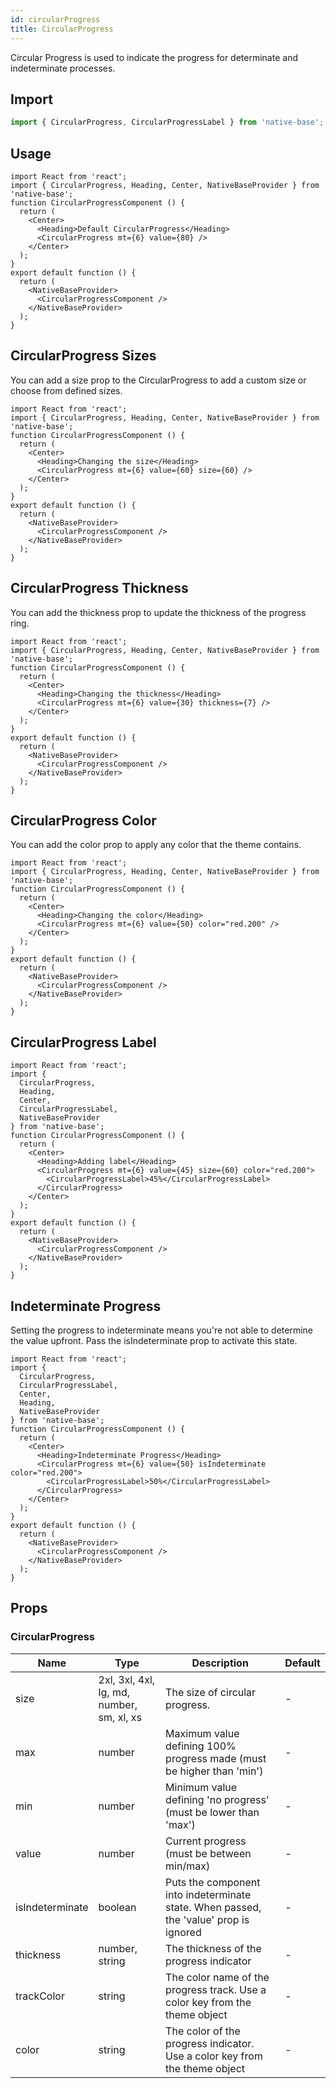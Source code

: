 ```yaml
---
id: circularProgress
title: CircularProgress
---
```


Circular Progress is used to indicate the progress for determinate and indeterminate processes.

## Import

```jsx
import { CircularProgress, CircularProgressLabel } from 'native-base';
```

## Usage

```SnackPlayer name=CircularProgress%20Usage
import React from 'react';
import { CircularProgress, Heading, Center, NativeBaseProvider } from 'native-base';
function CircularProgressComponent () {
  return (
    <Center>
      <Heading>Default CircularProgress</Heading>
      <CircularProgress mt={6} value={80} />
    </Center>
  );
}
export default function () {
  return (
    <NativeBaseProvider>
      <CircularProgressComponent />
    </NativeBaseProvider>
  );
}
```

## CircularProgress Sizes

You can add a size prop to the CircularProgress to add a custom size or choose from defined sizes.

```SnackPlayer name=CircularProgress%20Sizes
import React from 'react';
import { CircularProgress, Heading, Center, NativeBaseProvider } from 'native-base';
function CircularProgressComponent () {
  return (
    <Center>
      <Heading>Changing the size</Heading>
      <CircularProgress mt={6} value={60} size={60} />
    </Center>
  );
}
export default function () {
  return (
    <NativeBaseProvider>
      <CircularProgressComponent />
    </NativeBaseProvider>
  );
}
```

## CircularProgress Thickness

You can add the thickness prop to update the thickness of the progress ring.

```SnackPlayer name=CircularProgress%20Thickness
import React from 'react';
import { CircularProgress, Heading, Center, NativeBaseProvider } from 'native-base';
function CircularProgressComponent () {
  return (
    <Center>
      <Heading>Changing the thickness</Heading>
      <CircularProgress mt={6} value={30} thickness={7} />
    </Center>
  );
}
export default function () {
  return (
    <NativeBaseProvider>
      <CircularProgressComponent />
    </NativeBaseProvider>
  );
}
```

## CircularProgress Color

You can add the color prop to apply any color that the theme contains.

```SnackPlayer name=CircularProgress%20Color
import React from 'react';
import { CircularProgress, Heading, Center, NativeBaseProvider } from 'native-base';
function CircularProgressComponent () {
  return (
    <Center>
      <Heading>Changing the color</Heading>
      <CircularProgress mt={6} value={50} color="red.200" />
    </Center>
  );
}
export default function () {
  return (
    <NativeBaseProvider>
      <CircularProgressComponent />
    </NativeBaseProvider>
  );
}
```

## CircularProgress Label

```SnackPlayer name=CircularProgress%20Label
import React from 'react';
import {
  CircularProgress,
  Heading,
  Center,
  CircularProgressLabel,
  NativeBaseProvider
} from 'native-base';
function CircularProgressComponent () {
  return (
    <Center>
      <Heading>Adding label</Heading>
      <CircularProgress mt={6} value={45} size={60} color="red.200">
        <CircularProgressLabel>45%</CircularProgressLabel>
      </CircularProgress>
    </Center>
  );
}
export default function () {
  return (
    <NativeBaseProvider>
      <CircularProgressComponent />
    </NativeBaseProvider>
  );
}
```

## Indeterminate Progress

Setting the progress to indeterminate means you're not able to determine the value upfront. Pass the isIndeterminate prop to activate this state.

```SnackPlayer name=CircularProgress%20Indeterminate Progress
import React from 'react';
import {
  CircularProgress,
  CircularProgressLabel,
  Center,
  Heading,
  NativeBaseProvider
} from 'native-base';
function CircularProgressComponent () {
  return (
    <Center>
      <Heading>Indeterminate Progress</Heading>
      <CircularProgress mt={6} value={50} isIndeterminate color="red.200">
        <CircularProgressLabel>50%</CircularProgressLabel>
      </CircularProgress>
    </Center>
  );
}
export default function () {
  return (
    <NativeBaseProvider>
      <CircularProgressComponent />
    </NativeBaseProvider>
  );
}
```

## Props

### CircularProgress

| Name            | Type                                      | Description                                                                           | Default |
| --------------- | ----------------------------------------- | ------------------------------------------------------------------------------------- | ------- |
| size            | 2xl, 3xl, 4xl, lg, md, number, sm, xl, xs | The size of circular progress.                                                        | -       |
| max             | number                                    | Maximum value defining 100% progress made (must be higher than 'min')                 | -       |
| min             | number                                    | Minimum value defining 'no progress' (must be lower than 'max')                       | -       |
| value           | number                                    | Current progress (must be between min/max)                                            | -       |
| isIndeterminate | boolean                                   | Puts the component into indeterminate state. When passed, the 'value' prop is ignored | -       |
| thickness       | number, string                            | The thickness of the progress indicator                                               | -       |
| trackColor      | string                                    | The color name of the progress track. Use a color key from the theme object           | -       |
| color           | string                                    | The color of the progress indicator. Use a color key from the theme object            | -       |
